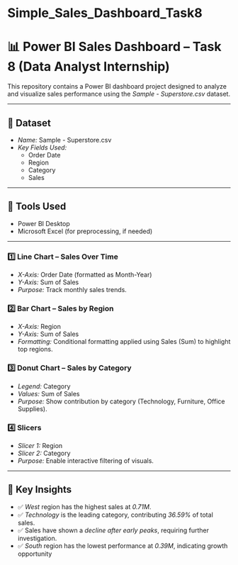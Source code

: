 # Simple_Sales_Dashboard_Task8

# 📊 Power BI Sales Dashboard – Task 8 (Data Analyst Internship)

This repository contains a Power BI dashboard project designed to analyze and visualize sales performance using the *Sample - Superstore.csv* dataset.

---

## 📁 Dataset

- *Name:* Sample - Superstore.csv  
- *Key Fields Used:*
  - Order Date
  - Region
  - Category
  - Sales

---

## 🧰 Tools Used

- Power BI Desktop
- Microsoft Excel (for preprocessing, if needed)

---

### 1️⃣ Line Chart – Sales Over Time
- *X-Axis:* Order Date (formatted as Month-Year)
- *Y-Axis:* Sum of Sales
- *Purpose:* Track monthly sales trends.

### 2️⃣ Bar Chart – Sales by Region
- *X-Axis:* Region
- *Y-Axis:* Sum of Sales
- *Formatting:* Conditional formatting applied using Sales (Sum) to highlight top regions.

### 3️⃣ Donut Chart – Sales by Category
- *Legend:* Category
- *Values:* Sum of Sales
- *Purpose:* Show contribution by category (Technology, Furniture, Office Supplies).

### 4️⃣ Slicers
- *Slicer 1:* Region
- *Slicer 2:* Category
- *Purpose:* Enable interactive filtering of visuals.

---

## 🧠 Key Insights

- ✅ *West* region has the highest sales at *0.71M*.
- ✅ *Technology* is the leading category, contributing *36.59%* of total sales.
- ✅ Sales have shown a *decline after early peaks*, requiring further investigation.
- ✅ *South* region has the lowest performance at *0.39M*, indicating growth opportunity

